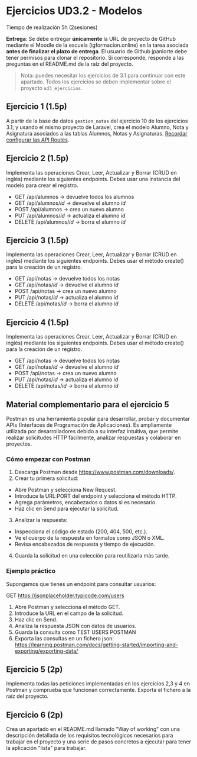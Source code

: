# Ejercicios UD3.2 - Modelos
Tiempo de realización 5h (2sesiones)

**Entrega**: Se debe entregar **únicamente** la URL de proyecto de GitHub mediante el Moodle de la escuela (igformacion.online) en la tarea asociada  **antes de finalizar el plazo de entrega**. El usuario de Github jpaniorte debe tener permisos para clonar el repositorio. Si corresponde, responde a las preguntas en el README.md de la raíz del proyecto.

> Nota: puedes necesitar los ejercicios de 3.1 para continuar con este apartado. Todos los ejercicios se deben implementar sobre el proyecto `ud3_ejercicios`.

## Ejercicio 1 (1.5p)

A partir de la base de datos `gestion_notas` del ejercicio 10 de los ejercicios 3.1; y usando el mismo proyecto de Laravel, crea el modelo Alumno, Nota y Asignatura asociados a las tablas Alumnos, Notas y Asignaturas. [Recordar configurar las API Routes](https://laravel.com/docs/11.x/routing#api-routes).

## Ejercicio 2 (1.5p)

Implementa las operaciones Crear, Leer, Actualizar y Borrar (CRUD en inglés) mediante los siguientes endpoints. Debes usar una instancia del modelo para crear el registro.

- GET /api/alumnos -> devuelve todos los alumnos
- GET /api/alumnos/*id* -> devuelve el alumno *id*
- POST /api/alumnos -> crea un nuevo alumno
- PUT /api/alumnos/*id* -> actualiza el alumno *id*
- DELETE /api/alumnos/*id* -> borra el alumno *id*

## Ejercicio 3 (1.5p)

Implementa las operaciones Crear, Leer, Actualizar y Borrar (CRUD en inglés) mediante los siguientes endpoints. Debes usar el método create() para la creación de un registro.

- GET /api/notas -> devuelve todos los notas
- GET /api/notas/*id* -> devuelve el alumno *id*
- POST /api/notas -> crea un nuevo alumno
- PUT /api/notas/*id* -> actualiza el alumno *id*
- DELETE /api/notas/*id* -> borra el alumno *id*

## Ejercicio 4 (1.5p)

Implementa las operaciones Crear, Leer, Actualizar y Borrar (CRUD en inglés) mediante los siguientes endpoints. Debes usar el método create() para la creación de un registro.

- GET /api/notas -> devuelve todos los notas
- GET /api/notas/*id* -> devuelve el alumno *id*
- POST /api/notas -> crea un nuevo alumno
- PUT /api/notas/*id* -> actualiza el alumno *id*
- DELETE /api/notas/*id* -> borra el alumno *id*

## Material complementario para el ejercicio 5

Postman es una herramienta popular para desarrollar, probar y documentar APIs (Interfaces de Programación de Aplicaciones). Es ampliamente utilizada por desarrolladores debido a su interfaz intuitiva, que permite realizar solicitudes HTTP fácilmente, analizar respuestas y colaborar en proyectos.

### Cómo empezar con Postman
1. Descarga Postman desde https://www.postman.com/downloads/.
2. Crear tu primera solicitud:
- Abre Postman y selecciona New Request.
- Introduce la URL:PORT del endpoint y selecciona el método HTTP.
- Agrega parámetros, encabezados o datos si es necesario.
- Haz clic en Send para ejecutar la solicitud.
3. Analizar la respuesta:
- Inspecciona el código de estado (200, 404, 500, etc.).
- Ve el cuerpo de la respuesta en formatos como JSON o XML.
- Revisa encabezados de respuesta y tiempo de ejecución.
4. Guarda la solicitud en una colección para reutilizarla más tarde.

### Ejemplo práctico
Supongamos que tienes un endpoint para consultar usuarios:

GET https://jsonplaceholder.typicode.com/users

1. Abre Postman y selecciona el método GET.
2. Introduce la URL en el campo de la solicitud.
3. Haz clic en Send.
4. Analiza la respuesta JSON con datos de usuarios.
5. Guarda la consulta como TEST USERS POSTMAN
6. Exporta las consultas en un fichero json: https://learning.postman.com/docs/getting-started/importing-and-exporting/exporting-data/

## Ejercicio 5 (2p)

Implementa todas las peticiones implementadas en los ejercicios 2,3 y 4 en Postman y comprueba que funcionan correctamente. Exporta el fichero a la raíz del proyecto.

## Ejercicio 6 (2p)

Crea un apartado en el README.md llamado "Way of working" con una descripción detallada de los requisitos tecnológicos necesarios para trabajar en el proyecto y una serie de pasos concretos a ejecutar para tener la aplicación "lista" para trabajar.
